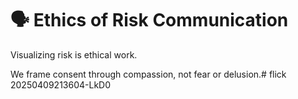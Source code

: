 # 🗣️ Ethics of Risk Communication

Visualizing risk is ethical work.

We frame consent through compassion, not fear or delusion.# flick 20250409213604-LkD0
